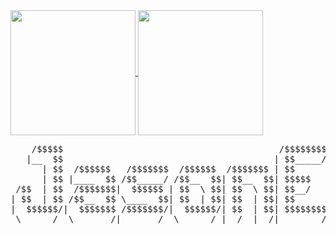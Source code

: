 <a href="https://github.com/JasonEl1">
    <picture>
        <source
            srcset="https://github-readme-stats.vercel.app/api?username=JasonEl1&show_icons=true&theme=onedark&hide_title=true&hide_rank=true"
            media="(prefers-color-scheme: dark)"
        />
        <source
            srcset="https://github-readme-stats.vercel.app/api?username=JasonEl1&show_icons=true&hide_title=true&hide_rank=true"
            media="(prefers-color-scheme: light), (prefers-color-scheme: no-preference)"
        />
        <img height=200 align="center" src="https://github-readme-stats.vercel.app/api?username=JasonEl1"/>
    </picture>
</a>

<a href="https://github.com/JasonEl1">
    <picture>
        <source
            srcset="https://github-readme-stats.vercel.app/api/top-langs/?username=JasonEl1&layout=donut&langs_count=5&theme=onedark"
            media="(prefers-color-scheme: dark)"
        />
        <source
            srcset="https://github-readme-stats.vercel.app/api/top-langs/?username=JasonEl1&layout=donut&langs_count=5"
            media="(prefers-color-scheme: light), (prefers-color-scheme: no-preference)"
        />
        <img height=200 align="center" src="https://github-readme-stats.vercel.app/api/top-langs/?username=JasonEl1&layout=donut&langs_count=5"/>
    </picture>
</a>

<pre>
    /$$$$$                                         /$$$$$$$$ /$$   /$$          Some of my favourite projects
   |__  $$                                        | $$_____/| $$ /$$$$                        |
      | $$  /$$$$$$   /$$$$$$$  /$$$$$$  /$$$$$$$ | $$      | $$|_  $$                        |      
      | $$ |____  $$ /$$_____/ /$$__  $$| $$__  $$| $$$$$   | $$  | $$                        |
 /$$  | $$  /$$$$$$$|  $$$$$$ | $$  \ $$| $$  \ $$| $$__/   | $$  | $$                        |
| $$  | $$ /$$__  $$ \____  $$| $$  | $$| $$  | $$| $$      | $$  | $$                        |
|  $$$$$$/|  $$$$$$$ /$$$$$$$/|  $$$$$$/| $$  | $$| $$$$$$$$| $$ /$$$$$$                      |
 \______/  \_______/|_______/  \______/ |__/  |__/|________/|__/|______/                      ▼
</pre>
